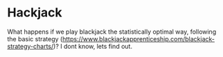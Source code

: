 # Hackjack

What happens if we play blackjack the statistically optimal way, following the basic strategy (https://www.blackjackapprenticeship.com/blackjack-strategy-charts/)? I dont know, lets find out. 
